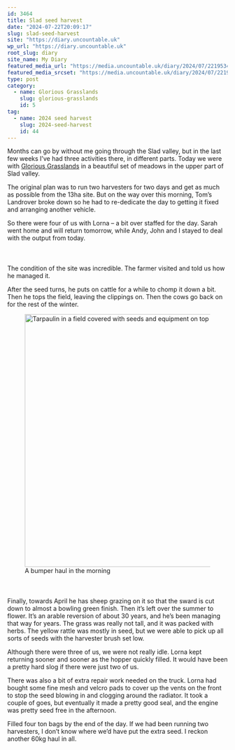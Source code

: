 ```yaml
---
id: 3464
title: Slad seed harvest
date: "2024-07-22T20:09:17"
slug: slad-seed-harvest
site: "https://diary.uncountable.uk"
wp_url: "https://diary.uncountable.uk"
root_slug: diary
site_name: My Diary
featured_media_url: "https://media.uncountable.uk/diary/2024/07/22195345/IMG20240722093955.webp"
featured_media_srcset: "https://media.uncountable.uk/diary/2024/07/22195345/IMG20240722093955-300x169.webp 300w, https://media.uncountable.uk/diary/2024/07/22195345/IMG20240722093955-1024x576.webp 1024w, https://media.uncountable.uk/diary/2024/07/22195345/IMG20240722093955-150x150.webp 150w, https://media.uncountable.uk/diary/2024/07/22195345/IMG20240722093955-640x360.webp 640w, https://media.uncountable.uk/diary/2024/07/22195345/IMG20240722093955.webp 2000w"
type: post
category:
  - name: Glorious Grasslands
    slug: glorious-grasslands
    id: 5
tag:
  - name: 2024 seed harvest
    slug: 2024-seed-harvest
    id: 44
---
```



<p>Months can go by without me going through the Slad valley, but in the last few weeks I&#8217;ve had three activities there, in different parts.  Today we were with <a href="https://www.cotswolds-nl.org.uk/looking-after/our-grasslands-projects/glorious-cotswolds-grasslands/">Glorious Grasslands</a> in a beautiful set of meadows in the upper part of Slad valley.</p>



<p>The original plan was to run two harvesters for two days and get as much as possible from the 13ha site.  But on the way over this morning, Tom&#8217;s Landrover broke down so he had to re-dedicate the day to getting it fixed and arranging another vehicle.</p>



<p>So there were four of us with Lorna &#8211; a bit over staffed for the day.  Sarah went home and will return tomorrow, while Andy, John and I stayed to deal with the output from today.</p>


<style>.kb-row-layout-id3464_bf6c5e-9b > .kt-row-column-wrap{align-content:start;}:where(.kb-row-layout-id3464_bf6c5e-9b > .kt-row-column-wrap) > .wp-block-kadence-column{justify-content:start;}.kb-row-layout-id3464_bf6c5e-9b > .kt-row-column-wrap{column-gap:var(--global-kb-gap-md, 2rem);row-gap:var(--global-kb-gap-md, 2rem);padding-top:var(--global-kb-spacing-sm, 1.5rem);padding-bottom:var(--global-kb-spacing-sm, 1.5rem);grid-template-columns:repeat(2, minmax(0, 1fr));}.kb-row-layout-id3464_bf6c5e-9b > .kt-row-layout-overlay{opacity:0.30;}@media all and (max-width: 1024px){.kb-row-layout-id3464_bf6c5e-9b > .kt-row-column-wrap{grid-template-columns:repeat(2, minmax(0, 1fr));}}@media all and (max-width: 767px){.kb-row-layout-id3464_bf6c5e-9b > .kt-row-column-wrap{grid-template-columns:minmax(0, 1fr);}.kb-row-layout-id3464_bf6c5e-9b > .kt-row-column-wrap > .wp-block-kadence-column:nth-of-type(1){order:2;}.kb-row-layout-id3464_bf6c5e-9b > .kt-row-column-wrap > .wp-block-kadence-column:nth-of-type(2){order:1;}.kb-row-layout-id3464_bf6c5e-9b > .kt-row-column-wrap > .wp-block-kadence-column:nth-of-type(3){order:12;}.kb-row-layout-id3464_bf6c5e-9b > .kt-row-column-wrap > .wp-block-kadence-column:nth-of-type(4){order:11;}.kb-row-layout-id3464_bf6c5e-9b > .kt-row-column-wrap > .wp-block-kadence-column:nth-of-type(5){order:22;}.kb-row-layout-id3464_bf6c5e-9b > .kt-row-column-wrap > .wp-block-kadence-column:nth-of-type(6){order:21;}.kb-row-layout-id3464_bf6c5e-9b > .kt-row-column-wrap > .wp-block-kadence-column:nth-of-type(7){order:32;}.kb-row-layout-id3464_bf6c5e-9b > .kt-row-column-wrap > .wp-block-kadence-column:nth-of-type(8){order:31;}}</style><div class="kb-row-layout-wrap kb-row-layout-id3464_bf6c5e-9b alignnone wp-block-kadence-rowlayout"><div class="kt-row-column-wrap kt-has-2-columns kt-row-layout-equal kt-tab-layout-inherit kt-mobile-layout-row kt-row-valign-top">
<style>.kadence-column3464_16640d-88 > .kt-inside-inner-col,.kadence-column3464_16640d-88 > .kt-inside-inner-col:before{border-top-left-radius:0px;border-top-right-radius:0px;border-bottom-right-radius:0px;border-bottom-left-radius:0px;}.kadence-column3464_16640d-88 > .kt-inside-inner-col{column-gap:var(--global-kb-gap-sm, 1rem);}.kadence-column3464_16640d-88 > .kt-inside-inner-col{flex-direction:column;}.kadence-column3464_16640d-88 > .kt-inside-inner-col > .aligncenter{width:100%;}.kadence-column3464_16640d-88 > .kt-inside-inner-col:before{opacity:0.3;}.kadence-column3464_16640d-88{position:relative;}@media all and (max-width: 1024px){.kadence-column3464_16640d-88 > .kt-inside-inner-col{flex-direction:column;justify-content:center;}}@media all and (max-width: 767px){.kadence-column3464_16640d-88 > .kt-inside-inner-col{flex-direction:column;justify-content:center;}}</style>
<div class="wp-block-kadence-column kadence-column3464_16640d-88"><div class="kt-inside-inner-col">
<p>The condition of the site was incredible. The farmer visited and told us how he managed it.</p>



<p>After the seed turns, he puts on cattle for a while to chomp it down a bit.  Then he tops the field, leaving the clippings on.  Then the cows go back on for the rest of the winter.</p>
</div></div>


<style>.kadence-column3464_16a681-9e > .kt-inside-inner-col,.kadence-column3464_16a681-9e > .kt-inside-inner-col:before{border-top-left-radius:0px;border-top-right-radius:0px;border-bottom-right-radius:0px;border-bottom-left-radius:0px;}.kadence-column3464_16a681-9e > .kt-inside-inner-col{column-gap:var(--global-kb-gap-sm, 1rem);}.kadence-column3464_16a681-9e > .kt-inside-inner-col{flex-direction:column;}.kadence-column3464_16a681-9e > .kt-inside-inner-col > .aligncenter{width:100%;}.kadence-column3464_16a681-9e > .kt-inside-inner-col:before{opacity:0.3;}.kadence-column3464_16a681-9e{position:relative;}@media all and (max-width: 1024px){.kadence-column3464_16a681-9e > .kt-inside-inner-col{flex-direction:column;justify-content:center;}}@media all and (max-width: 767px){.kadence-column3464_16a681-9e > .kt-inside-inner-col{flex-direction:column;justify-content:center;}}</style>
<div class="wp-block-kadence-column kadence-column3464_16a681-9e"><div class="kt-inside-inner-col">
<figure class="wp-block-image size-large"><img loading="lazy" decoding="async" width="1024" height="576" src="https://media.uncountable.uk/diary/2024/07/22195344/IMG20240722114750-1024x576.webp" alt="Tarpaulin in a field covered with seeds and equipment on top" class="wp-image-3465" srcset="https://media.uncountable.uk/diary/2024/07/22195344/IMG20240722114750-1024x576.webp 1024w, https://media.uncountable.uk/diary/2024/07/22195344/IMG20240722114750-300x169.webp 300w, https://media.uncountable.uk/diary/2024/07/22195344/IMG20240722114750-640x360.webp 640w, https://media.uncountable.uk/diary/2024/07/22195344/IMG20240722114750.webp 2000w" sizes="auto, (max-width: 1024px) 100vw, 1024px" /><figcaption class="wp-element-caption">A bumper haul in the morning</figcaption></figure>
</div></div>

</div></div>


<p>Finally, towards April he has sheep grazing on it so that the sward is cut down to almost a bowling green finish.  Then it&#8217;s left over the summer to flower.  It&#8217;s an arable reversion of about 30 years, and he&#8217;s been managing that way for years.  The grass was really not tall, and it was packed with herbs.  The yellow rattle was mostly in seed, but we were able to pick up all sorts of seeds with the harvester brush set low.</p>



<p>Although there were three of us, we were not really idle.  Lorna kept returning sooner and sooner as the hopper quickly filled.  It would have been a pretty hard slog if there were just two of us.</p>



<p>There was also a bit of extra repair work needed on the truck.  Lorna had bought some fine mesh and velcro pads to cover up the vents on the front to stop the seed blowing in and clogging around the radiator.  It took a couple of goes, but eventually it made a pretty good seal, and the engine was pretty seed free in the afternoon.</p>



<p>Filled four ton bags by the end of the day. If we had been running two harvesters, I don&#8217;t know where we&#8217;d have put the extra seed. I reckon another 60kg haul in all.</p>
